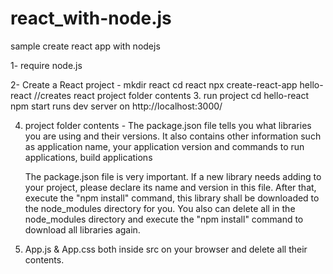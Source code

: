# react_with-node.js
sample create react app with nodejs

1- require node.js

2- Create a React project - 
  mkdir react
  cd react
  npx create-react-app  hello-react
	//creates react project folder contents
3. run project
        cd hello-react
        npm start
    runs dev server on http://localhost:3000/
		
4. project folder contents - The package.json file tells you what libraries you are using and their versions. It also contains other information such as application name, your application version and commands to run applications, build applications

	The  package.json file is very important. If a new library needs adding to your project, please declare its name and version in this file.  After that, execute the  "npm install" command, this library shall be downloaded to the  node_modules directory for you. You also can delete all in the  node_modules directory and execute the   "npm install" command to download all libraries again.

  5. App.js & App.css both inside src on your browser and delete all their contents.
